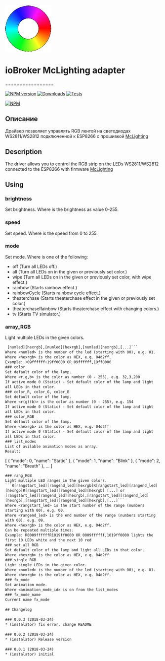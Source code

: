 ![Logo](admin/mclighting.png)
# ioBroker McLighting adapter
=================

[![NPM version](http://img.shields.io/npm/v/iobroker.mclighting.svg)](https://www.npmjs.com/package/iobroker.mclighting)
[![Downloads](https://img.shields.io/npm/dm/iobroker.mclighting.svg)](https://www.npmjs.com/package/iobroker.mclighting)
[![Tests](http://img.shields.io/travis/instalator/ioBroker.mclighting/master.svg)](https://travis-ci.org/instalator/ioBroker.mclighting)

[![NPM](https://nodei.co/npm/iobroker.mclighting.png?downloads=true)](https://nodei.co/npm/iobroker.mclighting/)

## Описание
Драйвер позволяет управлять RGB лентой на светодиодах WS2811/WS2812 подключенной к ESP8266 с прошивкой [McLighting](https://github.com/toblum/McLighting)

## Description
The driver allows you to control the RGB strip on the LEDs WS2811/WS2812 connected to the ESP8266 with firmware [McLighting](https://github.com/toblum/McLighting)

## Using

### brightness
Set brightness.
Where <brightness> is the brightness as value 0-255.
### speed
Set speed.
Where <speed> is the speed from 0 to 255.
### mode
Set mode.
Where <lightmode> is one of the following:
- off (Turn all LEDs off.)
- all (Turn all LEDs on in the given or previously set color.)
- wipe (Turn all LEDs on in the given or previously set color, with wipe effect.)
- rainbow (Starts rainbow effect.)
- rainbowCycle (Starts rainbow cycle effect.)
- theaterchase (Starts theaterchase effect in the given or previously set color.)
- theaterchaseRainbow (Starts theaterchase effect with changing colors.)
- tv (Starts TV simulator.)
### array_RGB
Light multiple LEDs in the given colors.
```+[numled][hexrgb]+[numled][hexrgb]+[numled][hexrgb] [...] or 
 [numled][hexrgb],[numled][hexrgb],[numled][hexrgb],[...]```
Where <numled> is the number of the led (starting with 00), e.g. 01.
Where <hexrgb> is the color as HEX, e.g. 04d2ff.
Example: +09ffffff+19ff0000 OR 09ffffff,19ff0000
### color
Set default color of the lamp.
Where <r,g,b> is the color as number (0 - 255), e.g. 32,3,200
If active mode 0 (Static) - Set default color of the lamp and light all LEDs in that color.
### color_R, color_G, color_B
Set default color of the lamp.
Where <r(g)(b)> is the color as number (0 - 255), e.g. 154
If active mode 0 (Static) - Set default color of the lamp and light all LEDs in that color.
### color_RGB
Set default color of the lamp.
Where <hexrgb> is the color as HEX, e.g. 04d2ff
If active mode 0 (Static) - Set default color of the lamp and light all LEDs in that color.
### list_modes
List of avilable animation modes as array.
Result:
```
[
  {
    "mode": 0,
    "name": "Static"
  },
  {
    "mode": 1,
    "name": "Blink"
  },
  {
    "mode": 2,
    "name": "Breath"
  },
  ...
]
```
### rang_RGB
Light multiple LED ranges in the given colors.
```R[rangstart_led][rangend_led][hexrgb]R[rangstart_led][rangend_led][hexrgb]R[rangstart_led][rangend_led][hexrgb] [...] or
[rangstart_led][rangend_led][hexrgb],[rangstart_led][rangend_led][hexrgb],[rangstart_led][rangend_led][hexrgb],[...]```
Where <rangstart_led> is the start number of the range (numbers starting with 00), e.g. 00.
Where <rangend_led> is the end number of the range (numbers starting with 00), e.g. 09.
Where <hexrgb> is the color as HEX, e.g. 04d2ff.
Can be repeated multiple times.
Example: R0009ffffffR1019ff0000 OR 0009ffffff,1019ff0000 lights the first 10 LEDs white and the next 10 red
### set_all_RGB
Set default color of the lamp and light all LEDs in that color.
Where <hexrgb> is the color as HEX, e.g. 04d2ff
### single_RGB
Light single LEDs in the given color.
Where <numled> is the number of the led (starting with 00), e.g. 01.
Where <hexrgb> is the color as HEX, e.g. 04d2ff.
### fx_mode
Set animation mode.
Where <animation_mode_id> is on from the list_modes
### fx_mode_name
Current name fx_mode
  
## Changelog

### 0.0.3 (2018-03-24)
* (instalator) fix error, change README

### 0.0.2 (2018-03-24)
* (instalator) Release version

### 0.0.1 (2018-03-24)
* (instalator) initial

